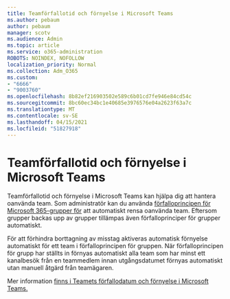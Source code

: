 ```yaml
---
title: Teamförfallotid och förnyelse i Microsoft Teams
ms.author: pebaum
author: pebaum
manager: scotv
ms.audience: Admin
ms.topic: article
ms.service: o365-administration
ROBOTS: NOINDEX, NOFOLLOW
localization_priority: Normal
ms.collection: Adm_O365
ms.custom:
- "6666"
- "9003760"
ms.openlocfilehash: 8b82ef216903502e589c6b01cd7fe946e84cd54c
ms.sourcegitcommit: 8bc60ec34bc1e40685e3976576e04a2623f63a7c
ms.translationtype: MT
ms.contentlocale: sv-SE
ms.lasthandoff: 04/15/2021
ms.locfileid: "51827918"
---
```

# <a name="team-expiration-and-renewal-in-microsoft-teams"></a>Teamförfallotid och förnyelse i Microsoft Teams

Teamförfallotid och förnyelse i Microsoft Teams kan hjälpa dig att hantera oanvända team. Som administratör kan du använda  [förfalloprincipen för Microsoft 365-grupper för](https://docs.microsoft.com/microsoft-365/admin/create-groups/office-365-groups-expiration-policy)  att automatiskt rensa oanvända team. Eftersom grupper backas upp av grupper tillämpas även förfalloprinciper för grupper automatiskt.

För att förhindra borttagning av misstag aktiveras automatisk förnyelse automatiskt för ett team i förfalloprincipen för gruppen. När förfalloprincipen för grupp har ställts in förnyas automatiskt alla team som har minst ett kanalbesök från en teammedlem innan utgångsdatumet förnyas automatiskt utan manuell åtgärd från teamägaren.  

Mer information [finns i Teamets förfallodatum och förnyelse i Microsoft Teams.](https://docs.microsoft.com/microsoftteams/team-expiration-renewal)
